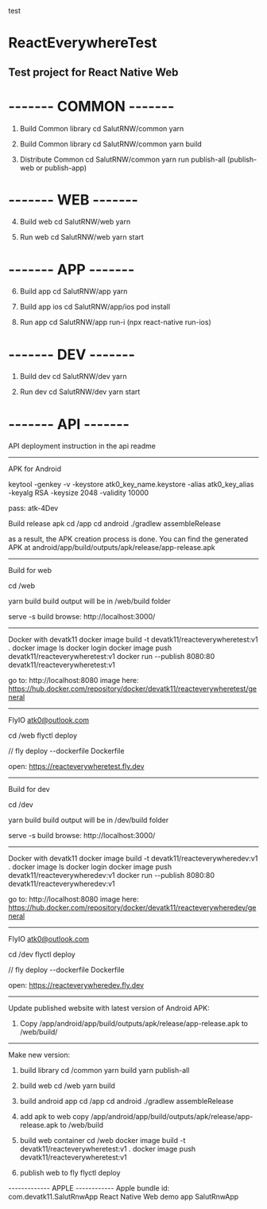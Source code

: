 test
# ReactEverywhereTest

## Test project for React Native Web

# ------- COMMON -------

1. Build Common library
cd SalutRNW/common
yarn

2. Build Common library 
cd SalutRNW/common
yarn build 

3. Distribute Common 
cd SalutRNW/common
yarn run publish-all (publish-web or publish-app)

# ------- WEB -------

4. Build web
cd SalutRNW/web
yarn

5. Run web
cd SalutRNW/web
yarn start

# ------- APP -------

6. Build app
cd SalutRNW/app
yarn

7. Build app ios
cd SalutRNW/app/ios
pod install

8. Run app
cd SalutRNW/app
run-i (npx react-native run-ios)


# ------- DEV -------

1. Build dev
cd SalutRNW/dev
yarn

2. Run dev
cd SalutRNW/dev
yarn start


# ------- API -------
API deployment instruction in the api readme

------------------------
APK for Android

keytool -genkey -v -keystore atk0_key_name.keystore -alias atk0_key_alias -keyalg RSA -keysize 2048 -validity 10000

pass: atk-4Dev


Build release apk
cd /app
cd android
./gradlew assembleRelease

as a result, the APK creation process is done. You can find the generated APK at android/app/build/outputs/apk/release/app-release.apk


-------------------------
Build for web

cd /web

yarn build
build output will be in /web/build folder

  serve -s build
  browse: http://localhost:3000/


---------
Docker with devatk11
docker image build -t devatk11/reacteverywheretest:v1 .
docker image ls
docker login
docker image push devatk11/reacteverywheretest:v1
docker run --publish 8080:80 devatk11/reacteverywheretest:v1

go to: http://localhost:8080
image here: https://hub.docker.com/repository/docker/devatk11/reacteverywheretest/general

------------
FlyIO
atk0@outlook.com

cd /web
flyctl deploy

// fly deploy --dockerfile Dockerfile

open: https://reacteverywheretest.fly.dev

-------------------------
Build for dev

cd /dev

yarn build
build output will be in /dev/build folder

  serve -s build
  browse: http://localhost:3000/


---------
Docker with devatk11
docker image build -t devatk11/reacteverywheredev:v1 .
docker image ls
docker login
docker image push devatk11/reacteverywheredev:v1
docker run --publish 8080:80 devatk11/reacteverywheredev:v1

go to: http://localhost:8080
image here: https://hub.docker.com/repository/docker/devatk11/reacteverywheredev/general

------------
FlyIO
atk0@outlook.com

cd /dev
flyctl deploy

// fly deploy --dockerfile Dockerfile

open: https://reacteverywheredev.fly.dev


--------------
Update published website with latest version of Android APK:
1. Copy /app/android/app/build/outputs/apk/release/app-release.apk to /web/build/ 

------------------------------------
Make new version:

1. build library
cd /common
yarn build
yarn publish-all

2. build web
cd /web
yarn build

3. build android app
cd /app
cd android
./gradlew assembleRelease

4. add apk to web 
copy 
/app/android/app/build/outputs/apk/release/app-release.apk
to
/web/build

5. build web container
cd /web
docker image build -t devatk11/reacteverywheretest:v1 .
docker image push devatk11/reacteverywheretest:v1

6. publish web to fly
flyctl deploy



------------- APPLE ------------
Apple
bundle id: com.devatk11.SalutRnwApp
React Native Web demo app
SalutRnwApp

